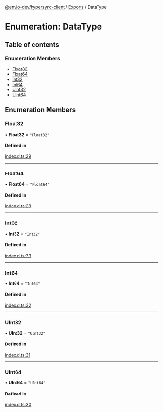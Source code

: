 [@envio-dev/hypersync-client](../README.md) / [Exports](../modules.md) / DataType

# Enumeration: DataType

## Table of contents

### Enumeration Members

- [Float32](DataType.md#float32)
- [Float64](DataType.md#float64)
- [Int32](DataType.md#int32)
- [Int64](DataType.md#int64)
- [UInt32](DataType.md#uint32)
- [UInt64](DataType.md#uint64)

## Enumeration Members

### Float32

• **Float32** = ``"Float32"``

#### Defined in

[index.d.ts:29](https://github.com/Float-Capital/hypersync-client-node/blob/4ee0d9475a267b3a97cbbd6004114b9ba5d98295/index.d.ts#L29)

___

### Float64

• **Float64** = ``"Float64"``

#### Defined in

[index.d.ts:28](https://github.com/Float-Capital/hypersync-client-node/blob/4ee0d9475a267b3a97cbbd6004114b9ba5d98295/index.d.ts#L28)

___

### Int32

• **Int32** = ``"Int32"``

#### Defined in

[index.d.ts:33](https://github.com/Float-Capital/hypersync-client-node/blob/4ee0d9475a267b3a97cbbd6004114b9ba5d98295/index.d.ts#L33)

___

### Int64

• **Int64** = ``"Int64"``

#### Defined in

[index.d.ts:32](https://github.com/Float-Capital/hypersync-client-node/blob/4ee0d9475a267b3a97cbbd6004114b9ba5d98295/index.d.ts#L32)

___

### UInt32

• **UInt32** = ``"UInt32"``

#### Defined in

[index.d.ts:31](https://github.com/Float-Capital/hypersync-client-node/blob/4ee0d9475a267b3a97cbbd6004114b9ba5d98295/index.d.ts#L31)

___

### UInt64

• **UInt64** = ``"UInt64"``

#### Defined in

[index.d.ts:30](https://github.com/Float-Capital/hypersync-client-node/blob/4ee0d9475a267b3a97cbbd6004114b9ba5d98295/index.d.ts#L30)
